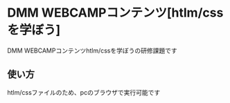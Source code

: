 # DMM WEBCAMPコンテンツ[htlm/cssを学ぼう]
DMM WEBCAMPコンテンツhtlm/cssを学ぼうの研修課題です
## 使い方
htlm/cssファイルのため、pcのブラウザで実行可能です
